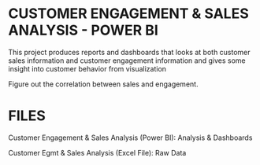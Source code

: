 # CUSTOMER ENGAGEMENT & SALES ANALYSIS - POWER BI

This project produces reports and dashboards that looks at both customer sales information and customer engagement information and gives some insight into customer behavior from visualization

Figure out the correlation between sales and engagement.

# FILES

Customer Engagement & Sales Analysis (Power BI): Analysis & Dashboards

Customer Egmt & Sales Analysis (Excel File): Raw Data
